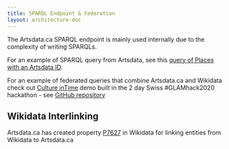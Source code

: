 ```yaml
---
title: SPARQL Endpoint & Federation
layout: architecture-doc
---
```


The Artsdata.ca SPARQL endpoint is mainly used internally due to the complexity of writing SPARQLs. 

For an example of SPARQL query from Artsdata, see this [query of Places with an Artsdata ID](https://s.zazuko.com/3yUVFmz). 

For an example of federated queries that combine Artsdata.ca and Wikidata check out [Culture inTime](https://culture-intime.herokuapp.com) demo built in the 2 day Swiss #GLAMhack2020 hackathon - see [GitHub repository](https://github.com/saumier/GLAMhack2020-Culture-inTime)

## Wikidata Interlinking

Artsdata.ca has created property [P7627](https://www.wikidata.org/wiki/Property:P7627) in Wikidata for linking entities from Wikidata to Artsdata.ca
